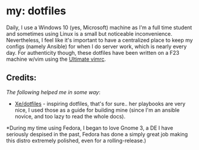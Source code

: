 # my: dotfiles

Daily, I use a Windows 10 (yes, Microsoft) machine as I'm a full time student and sometimes using Linux is a small but noticeable inconvenience. Nevertheless, I feel like it's important to have a centralized place to keep my configs (namely Ansible) for when I do server work, which is nearly every day. For authenticity though, these dotfiles have been written on a F23 machine w/vim using the [Ultimate vimrc](https://github.com/amix/vimrc). 

## Credits:
*The following helped me in some way*:

* [Xe/dotfiles](https://github.com/Xe/dotfiles) - inspiring dotfiles, that's for sure.. her playbooks are very nice, I used those as a guide for building mine (since I'm an ansible novice, and too lazy to read the whole docs).

*During my time using Fedora, I began to love Gnome 3, a DE I have seriously despised in the past, Fedora has done a simply great job making this distro extremely polished, even for a rolling-release.)



